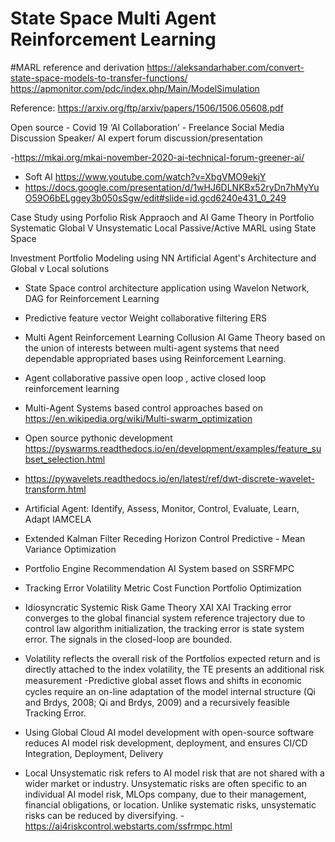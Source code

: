 # State Space Multi Agent Reinforcement Learning
#MARL reference and derivation https://aleksandarhaber.com/convert-state-space-models-to-transfer-functions/
https://apmonitor.com/pdc/index.php/Main/ModelSimulation

Reference: https://arxiv.org/ftp/arxiv/papers/1506/1506.05608.pdf

Open source - Covid 19 ‘AI Collaboration’ - Freelance 
Social Media Discussion Speaker/ AI expert forum discussion/presentation

-https://mkai.org/mkai-november-2020-ai-technical-forum-greener-ai/
- Soft AI https://www.youtube.com/watch?v=XbgVMO9ekjY
- https://docs.google.com/presentation/d/1wHJ6DLNKBx52ryDn7hMyYuO59O6bELggey3b050sSgw/edit#slide=id.gcd6240e431_0_249

Case Study using Porfolio Risk Appraoch and AI Game Theory in Portfolio Systematic Global V Unsystematic Local 
Passive/Active MARL using State Space 

 Investment Portfolio Modeling using NN Artificial Agent's Architecture and Global v Local solutions
- State Space control architecture application using Wavelon Network, DAG for Reinforcement Learning 
- Predictive feature vector Weight collaborative filtering ERS
- Multi Agent Reinforcement Learning Collusion AI Game Theory based on the union of interests between multi-agent systems that need dependable appropriated bases using Reinforcement Learning.
- Agent collaborative passive open loop , active closed loop reinforcement learning
- Multi-Agent Systems based control approaches based on https://en.wikipedia.org/wiki/Multi-swarm_optimization
- Open source pythonic development https://pyswarms.readthedocs.io/en/development/examples/feature_subset_selection.html
- https://pywavelets.readthedocs.io/en/latest/ref/dwt-discrete-wavelet-transform.html
- Artificial Agent: Identify, Assess, Monitor, Control, Evaluate, Learn, Adapt IAMCELA
- Extended Kalman Filter Receding Horizon Control Predictive - Mean Variance Optimization 
- Portfolio Engine Recommendation AI System based on SSRFMPC 
- Tracking Error Volatility Metric Cost Function Portfolio Optimization
- Idiosyncratic Systemic Risk Game Theory XAI
XAI Tracking error converges to the global financial system reference trajectory due to control law algorithm initialization, the tracking error is state system error. The signals in the closed-loop are bounded.
- Volatility reflects the overall risk of the Portfolios expected return and is directly attached to the index volatility, the TE presents an additional risk measurement
-Predictive global asset ﬂows and shifts in economic cycles require an on-line adaptation of the model internal structure (Qi and Brdys, 2008; Qi and Brdys, 2009) and a recursively feasible Tracking Error.
-	Using Global Cloud AI model development with open-source software reduces AI model risk development, deployment, and ensures CI/CD Integration, Deployment, Delivery	

-	Local Unsystematic risk refers to AI model risk that are not shared with a wider market or industry. Unsystematic risks are often specific to an individual AI model risk, MLOps company, due to their management, financial obligations, or location. Unlike systematic risks, unsystematic risks can be reduced by diversifying.
-https://ai4riskcontrol.webstarts.com/ssfrmpc.html
